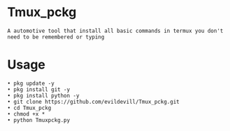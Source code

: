 # Tmux_pckg
```A automotive tool that install all basic commands in termux you don't need to be remembered or typing```


# Usage

```
• pkg update -y
• pkg install git -y
• pkg install python -y 
• git clone https://github.com/evildevill/Tmux_pckg.git
• cd Tmux_pckg
• chmod +x *
• python Tmuxpckg.py
```
